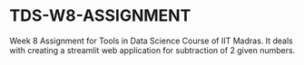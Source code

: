 # TDS-W8-ASSIGNMENT
Week 8 Assignment for Tools in Data Science Course of IIT Madras. It deals with creating a streamlit web application for subtraction of 2 given numbers. 
